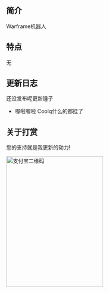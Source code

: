 ## 简介

Warframe机器人

## 特点

无



## 更新日志
还没发布呢更新锤子

- 喔啦喔啦  Coolq什么的都挂了

## 关于打赏

您的支持就是我更新的动力!

<img src="https://i.loli.net/2020/03/11/a9XYMjDNkSdt3AU.png" alt="支付宝二维码" width="260" height="350">
